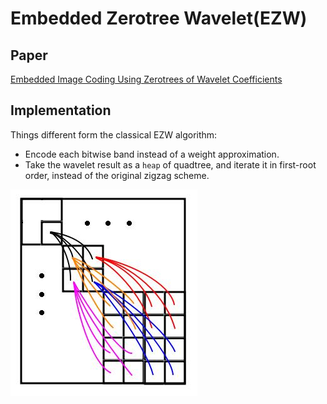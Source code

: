 Embedded Zerotree Wavelet(EZW)
===

Paper
---
[Embedded Image Coding Using Zerotrees of Wavelet Coefficients](https://pdfs.semanticscholar.org/d0e7/101bf2b01f2e76a56bed18848e0d08f261b6.pdf)

Implementation
---
Things different form the classical EZW algorithm:
- Encode each bitwise band instead of a weight approximation.
- Take the wavelet result as a `heap` of quadtree, and iterate it in first-root order, instead of the original zigzag scheme.

![heap scheme](https://github.com/hhuysqt/hello-worlds/raw/master/ezw/quadheap.jpeg)